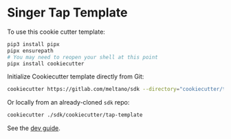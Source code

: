 # Singer Tap Template

To use this cookie cutter template:

```bash
pip3 install pipx
pipx ensurepath
# You may need to reopen your shell at this point
pipx install cookiecutter
```

Initialize Cookiecutter template directly from Git:

```bash
cookiecutter https://gitlab.com/meltano/sdk --directory="cookiecutter/tap-template"
```

Or locally from an already-cloned `sdk` repo:

```bash
cookiecutter ./sdk/cookiecutter/tap-template
```

See the [dev guide](https://sdk.meltano.com/en/latest/dev_guide.html).
